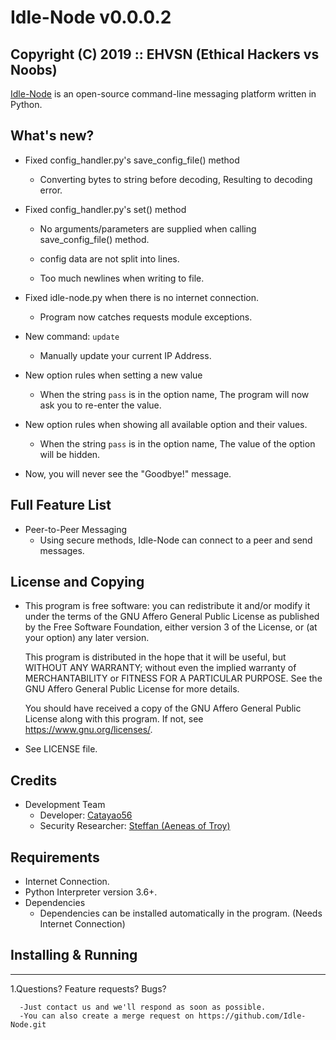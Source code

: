 # Idle-Node v0.0.0.2
## Copyright (C) 2019 :: EHVSN (Ethical Hackers vs Noobs)
[Idle-Node](https://github.com/Catayao56/Idle-Node.git) is an open-source command-line messaging platform written in Python.

## What's new?
+ Fixed config_handler.py's save_config_file() method
    - Converting bytes to string before decoding,
      Resulting to decoding error.

+ Fixed config_handler.py's set() method
    - No arguments/parameters are supplied when calling
      save_config_file() method.

    - config data are not split into lines.

    - Too much newlines when writing to file.

+ Fixed idle-node.py when there is no internet connection.
    - Program now catches requests module exceptions.

+ New command: `update`
    - Manually update your current IP Address.

+ New option rules when setting a new value
    - When the string `pass` is in the option name,
      The program will now ask you to re-enter the value.

+ New option rules when showing all available option and their values.
    - When the string `pass` is in the option name,
      The value of the option will be hidden.

+ Now, you will never see the "Goodbye!" message.

## Full Feature List
+ Peer-to-Peer Messaging
    - Using secure methods, Idle-Node can connect to a peer and send messages.

## License and Copying

+ This program is free software: you can redistribute it and/or modify
  it under the terms of the GNU Affero General Public License as
  published by the Free Software Foundation, either version 3 of the
  License, or (at your option) any later version.

  This program is distributed in the hope that it will be useful,
  but WITHOUT ANY WARRANTY; without even the implied warranty of
  MERCHANTABILITY or FITNESS FOR A PARTICULAR PURPOSE.  See the
  GNU Affero General Public License for more details.

  You should have received a copy of the GNU Affero General Public License
  along with this program.  If not, see <https://www.gnu.org/licenses/>.

+ See LICENSE file.

## Credits

* Development Team
    + Developer: [Catayao56](https://github.com/Catayao56)
    + Security Researcher: [Steffan (Aeneas of Troy)](https://github.com/aeneasoftroy)

## Requirements
+ Internet Connection.
+ Python Interpreter version 3.6+.
+ Dependencies
	* Dependencies can be installed automatically in the program. (Needs Internet Connection)

## Installing & Running
------------------------
1.Questions? Feature requests? Bugs?
      
      -Just contact us and we'll respond as soon as possible.
      -You can also create a merge request on https://github.com/Idle-Node.git
